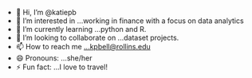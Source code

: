 - 👋 Hi, I’m @katiepb
- 👀 I’m interested in ...working in finance with a focus on data analytics
- 🌱 I’m currently learning ...python and R. 
- 💞️ I’m looking to collaborate on ...dataset projects.
- 📫 How to reach me ...kpbell@rollins.edu
- 😄 Pronouns: ...she/her
- ⚡ Fun fact: ...I love to travel!

<!---
katiepb/katiepb is a ✨ special ✨ repository because its `README.md` (this file) appears on your GitHub profile.
You can click the Preview link to take a look at your changes.
--->
